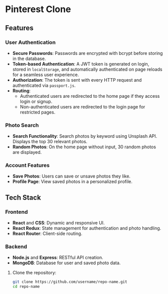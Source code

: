 # Pinterest Clone

## Features

### User Authentication  
- **Secure Passwords**: Passwords are encrypted with bcrypt before storing in the database.  
- **Token-based Authentication**: A JWT token is generated on login, stored in `localStorage`, and automatically authenticated on page reloads for a seamless user experience.  
- **Authorization**: The token is sent with every HTTP request and authenticated via `passport.js`.  
- **Routing**:  
  - Authenticated users are redirected to the home page if they access login or signup.  
  - Non-authenticated users are redirected to the login page for restricted pages.

### Photo Search  
- **Search Functionality**: Search photos by keyword using Unsplash API. Displays the top 30 relevant photos.  
- **Random Photos**: On the home page without input, 30 random photos are displayed.  

### Account Features  
- **Save Photos**: Users can save or unsave photos they like.  
- **Profile Page**: View saved photos in a personalized profile.

## Tech Stack  

### Frontend  
- **React** and **CSS**: Dynamic and responsive UI.  
- **React Redux**: State management for authentication and photo handling.  
- **React Router**: Client-side routing.

### Backend  
- **Node.js** and **Express**: RESTful API creation.  
- **MongoDB**: Database for user and saved photo data.


1. Clone the repository:
   ```bash
   git clone https://github.com/username/repo-name.git
   cd repo-name
